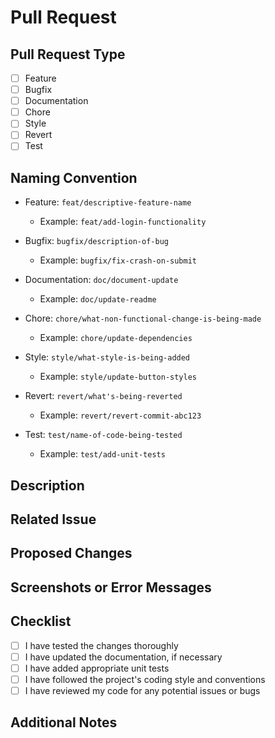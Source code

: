 # Pull Request
## Pull Request Type
<!-- Select the appropriate type by replacing [ ] with [x] -->

- [ ] Feature
- [ ] Bugfix
- [ ] Documentation
- [ ] Chore
- [ ] Style
- [ ] Revert
- [ ] Test

## Naming Convention
<!-- Follow the naming convention below based on the selected type -->

- Feature: `feat/descriptive-feature-name`
    - Example: `feat/add-login-functionality`
  

- Bugfix: `bugfix/description-of-bug`
  - Example: `bugfix/fix-crash-on-submit`


- Documentation: `doc/document-update`
  - Example: `doc/update-readme`


- Chore: `chore/what-non-functional-change-is-being-made`
  - Example: `chore/update-dependencies`


- Style: `style/what-style-is-being-added`
  - Example: `style/update-button-styles`


- Revert: `revert/what's-being-reverted`
  - Example: `revert/revert-commit-abc123`


- Test: `test/name-of-code-being-tested`
  - Example: `test/add-unit-tests`

## Description
<!-- Briefly describe the pull request -->

## Related Issue
<!-- If there is an associated issue, link it here -->

## Proposed Changes
<!-- Describe the changes made in this pull request -->

## Screenshots or Error Messages
<!-- If applicable, include screenshots or error messages related to the changes -->

## Checklist
<!-- Mark the completed tasks with [x] -->
- [ ] I have tested the changes thoroughly
- [ ] I have updated the documentation, if necessary
- [ ] I have added appropriate unit tests
- [ ] I have followed the project's coding style and conventions
- [ ] I have reviewed my code for any potential issues or bugs

## Additional Notes
<!-- Add any additional notes or considerations for the reviewers -->